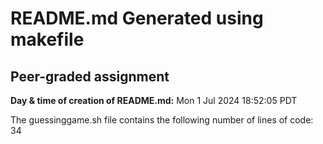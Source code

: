 # README.md Generated using makefile
## Peer-graded assignment
**Day & time of creation of README.md:**
Mon  1 Jul 2024 18:52:05 PDT
 
The guessinggame.sh file contains the following number of lines of code:
34
